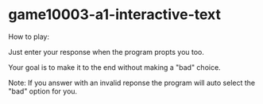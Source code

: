 # game10003-a1-interactive-text

How to play:

Just enter your response when the program propts you too.

Your goal is to make it to the end without making a "bad" choice.

Note: If you answer with an invalid reponse the program will auto select the "bad" option for you.

